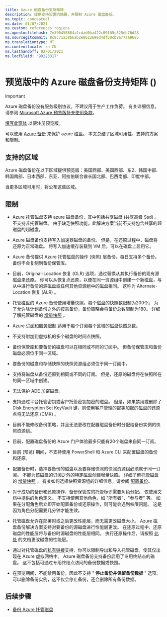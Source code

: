 ```yaml
---
title: Azure 磁盘备份支持矩阵
description: 提供支持设置的摘要，并限制 Azure 磁盘备份。
ms.topic: conceptual
ms.date: 01/07/2021
ms.custom: references_regions
ms.openlocfilehash: 7e390458884a2cdad0ba422c09165c825eb76d28
ms.sourcegitcommit: 8c8c71a38b6ab2e8622698d4df60cb8a77aa9685
ms.translationtype: MT
ms.contentlocale: zh-CN
ms.lasthandoff: 02/01/2021
ms.locfileid: "99223317"
---
```

# <a name="azure-disk-backup-support-matrix-in-preview"></a>预览版中的 Azure 磁盘备份支持矩阵 () 

>[!IMPORTANT]
>Azure 磁盘备份没有服务级别协议，不建议用于生产工作负荷。 有关详细信息，请参阅 [Microsoft Azure 预览版补充使用条款](https://azure.microsoft.com/support/legal/preview-supplemental-terms/)。
>
>[填写此窗体](https://forms.office.com/Pages/ResponsePage.aspx?id=v4j5cvGGr0GRqy180BHbR1vE8L51DIpDmziRt_893LVUNFlEWFJBN09PTDhEMjVHS05UWFkxUlUzUS4u) 以便注册预览版。

可以使用 [Azure 备份](./backup-overview.md) 来保护 azure 磁盘。 本文总结了区域可用性、支持的方案和限制。

## <a name="supported-regions"></a>支持的区域

Azure 磁盘备份在以下区域提供预览版：美国西部、美国西部、东2、韩国中部、韩国南部、日本西部、东亚、阿拉伯联合酋长国北部、巴西南部、印度中部。 

当更多区域可用时，将公布这些区域。

## <a name="limitations"></a>限制

- Azure 托管磁盘支持 azure 磁盘备份，其中包括共享磁盘 (共享高级 Ssd) 。 不支持非托管磁盘。 由于缺乏快照功能，此解决方案当前不支持包含共享的超磁盘的超磁盘。

- Azure 磁盘备份支持写入加速器磁盘的备份。 但是，在还原过程中，磁盘将还原为正常磁盘。 将写入加速缓存装载到 VM 后，可以在磁盘上启用它。

- Azure 备份提供 Azure 托管磁盘的操作 (快照) 层备份，每日支持多个备份。 备份不会复制到备份保管库。

- 目前，Original-Location 恢复 (OLR) 选项，通过替换从其执行备份的现有源磁盘来还原。 你可以从恢复点还原，以便在同一资源组中创建一个新磁盘，与从中进行备份的源磁盘或任何其他资源组中的磁盘相同。 这称为 Alternate-Location 恢复 (ALR) 。

- 托管磁盘的 Azure 备份使用增量快照，每个磁盘的快照数限制为200个。 为了允许除计划备份之外的按需备份，备份策略会将备份总数限制为180。 详细了解托管磁盘的 [增量快照](../virtual-machines/disks-incremental-snapshots.md#restrictions) 。

- Azure [订阅和服务限制](../azure-resource-manager/management/azure-subscription-service-limits.md#virtual-machine-disk-limits) 适用于每个订阅每个区域的磁盘快照总数。

- 不支持附加到虚拟机的多个磁盘的时间点快照。

- 备份保管库和要备份的磁盘可以在相同或不同的订阅中。 但备份保管库和备份磁盘必须位于同一区域。

- 要备份的磁盘和存储快照的快照资源组必须位于同一订阅中。

- 支持将磁盘从备份还原到相同或不同的订阅。 但是，还原的磁盘将在快照所在的同一区域中创建。

- 无法保护 ADE 加密磁盘。

- 支持通过平台托管密钥或客户托管密钥加密的磁盘。 但是，如果禁用或删除了 Disk Encryption Set KeyVault 键，则使用客户管理的密钥加密的磁盘的还原点将无法还原 (CMK) 。

- 目前不能修改备份策略，并且无法更改在配置磁盘备份时分配给备份实例的快照资源组。

- 目前，配置磁盘备份的 Azure 门户体验最多只能有20个磁盘来自同一订阅。

- 目前 (预览) 期间，不支持使用 PowerShell 和 Azure CLI 来配置磁盘的备份和还原。

- 配置备份时，选择要备份的磁盘以及要存储快照的快照资源组必须属于同一订阅。 不能为该磁盘的订阅之外的特定磁盘创建增量快照。 详细了解托管磁盘的 [增量快照](../virtual-machines/windows/disks-incremental-snapshots-portal.md#restrictions) 。 有关如何选择快照资源组的详细信息，请参阅  [配置备份](backup-managed-disks.md#configure-backup)。

- 对于成功的备份和还原操作，备份保管库的托管标识需要角色分配。 仅使用文档中提供的角色定义。 不支持使用其他角色，如 "所有者"、"参与者" 等。 如果在分配角色后立即开始配置备份或还原操作，则可能会遇到权限问题。 这是因为角色分配需要几分钟才能生效。

- 托管磁盘允许在部署时或之后更改性能层，而无需更改磁盘大小。 Azure 磁盘备份解决方案支持对要备份的源磁盘进行性能层更改。 在还原过程中，还原磁盘的性能层将与备份时源磁盘的性能层相同。 执行还原操作后，请按照 [此处](../virtual-machines/disks-performance-tiers-portal.md) 的文档更改磁盘的性能层。

- 通过对托管磁盘的[私有链接](../virtual-machines/disks-enable-private-links-for-import-export-portal.md)支持，你可以限制导出和导入托管磁盘，使其仅出现在 Azure 虚拟网络中。 Azure 磁盘备份支持备份启用了专用终结点的磁盘。 这不包括可通过专用终结点访问的备份数据或快照。

- 在预览期间，不能禁用备份，因此不支持 " **停止备份并保留备份数据** " 选项。 可以删除备份实例，这不仅会停止备份，还会删除所有备份数据。

## <a name="next-steps"></a>后续步骤

- [备份 Azure 托管磁盘](backup-managed-disks.md)
